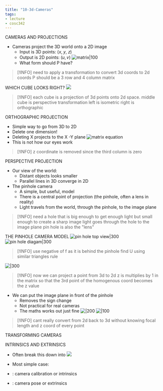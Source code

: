 ```yaml
---
title: "10-3d-Cameras"
tags: 
- lecture
- cosc342	
---
```



CAMERAS AND PROJECTIONS 
- Cameras project the 3D world onto a 2D image 
	- Input is 3D points:  (𝑥, 𝑦, 𝑧)
	- Output is 2D points: (𝑢, 𝑣)
![matrix|100](https://i.imgur.com/bMo02GG.png)
	- What form should P have?
> [!INFO] need to apply a transformation to convert 3d coords to 2d coords
> P should be a 3 row and 4 column matrix

WHICH CUBE LOOKS RIGHT?
![](https://i.imgur.com/sYpeZvX.png)
> [!INFO] each cube is a projection of 3d points onto 2d space.
> middle cube is perspective transformation
> left is isometric
> right is orthographic

ORTHOGRAPHIC PROJECTION 
- Simple way to go from 3D to 2D 
- Delete one dimension! 
- Deleting X projects to the X -Y plane 
![matrix equation](https://i.imgur.com/J2fPAp5.png)
- This is not how our eyes work
> [!INFO] z coordinate is removed since the third column is zero

PERSPECTIVE PROJECTION 
- Our view of the world: 
	- Distant objects looks smaller 
	- Parallel lines in 3D converge in 2D 
- The pinhole camera 
	- A simple, but useful, model 
	- There is a central point of projection (the pinhole, often a lens in reality) 
	- Light travels from the world, through the pinhole, to the image plane
> [!INFO] need a hole that is big enough to get enough light
> but small enough to create a sharp image
> light goes through the hole to the image plane
> pin hole is also the "lens"

THE PINHOLE CAMERA MODEL
![pin hole top view|300](https://i.imgur.com/bTSLvWR.png)
![pin hole diagam|300](https://i.imgur.com/TfclYHD.png)
> [!INFO] use negative of f as it is behind the pinhole
> find U using similar triangles rule

![|300](https://i.imgur.com/paeALF6.png)
> [!INFO] now we can project a point from 3d to 2d
> z is multiplies by 1 in the matrix so that the 3rd point of the homogenous coord becomes the z value

- We can put the image plane in front of the pinhole 
	- Removes the sign change 
	- Not practical for real cameras 
	- The maths works out just fine
![|200](https://i.imgur.com/hxPFHET.png)
![|100](https://i.imgur.com/KEiY1bf.png)

> [!INFO] cant really convert from 2d back to 3d without knowing focal length and z coord of every point

TRANSFORMING CAMERAS

INTRINSICS AND EXTRINSICS 
- Often break this down into 
![](https://i.imgur.com/3eENBA4.png)

- Most simple case: 
- : camera calibration or intrinsics 
- : camera pose or extrinsics